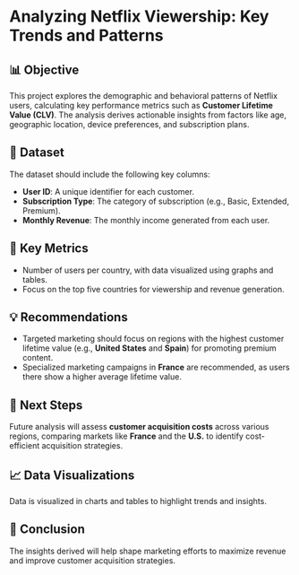 # Analyzing Netflix Viewership: Key Trends and Patterns

## 📊 Objective
This project explores the demographic and behavioral patterns of Netflix users, calculating key performance metrics such as **Customer Lifetime Value (CLV)**. The analysis derives actionable insights from factors like age, geographic location, device preferences, and subscription plans.

## 📁 Dataset
The dataset should include the following key columns:
- **User ID**: A unique identifier for each customer.
- **Subscription Type**: The category of subscription (e.g., Basic, Extended, Premium).
- **Monthly Revenue**: The monthly income generated from each user.

## 🔑 Key Metrics
- Number of users per country, with data visualized using graphs and tables.
- Focus on the top five countries for viewership and revenue generation.

## 💡 Recommendations
- Targeted marketing should focus on regions with the highest customer lifetime value (e.g., **United States** and **Spain**) for promoting premium content.
- Specialized marketing campaigns in **France** are recommended, as users there show a higher average lifetime value.

## 🔄 Next Steps
Future analysis will assess **customer acquisition costs** across various regions, comparing markets like **France** and the **U.S.** to identify cost-efficient acquisition strategies.

## 📈 Data Visualizations
Data is visualized in charts and tables to highlight trends and insights.

## 📌 Conclusion
The insights derived will help shape marketing efforts to maximize revenue and improve customer acquisition strategies.

